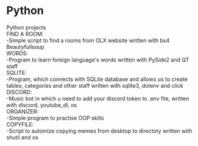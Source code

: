 # Python
Python projects                                                       
FIND A ROOM:                                
-Simple script to find a rooms from OLX website written with bs4 Beautyfullsoup                                                                                    
WORDS:                                              
-Program to learn foreign language's words written with PySide2 and QT staff                                                                                     
SQLITE:                                                                    
-Program, which connects with SQLite database and allows us to create tables, categories and other staff written with sqlite3, dotenv and click           
DISCORD:                                                                                                              
-Music bot in which u need to add your discord token to .env file, written with discord, youtube_dl, os                      
ORGANIZER:                                                                                                                                  
-Simple program to practise OOP skills                                                                                                                              
COPYFILE:                                                                                                                                      
-Script to automize copying memes from desktop to directoty written with shutil and os
